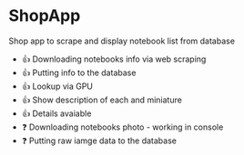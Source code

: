 # ShopApp
Shop app to scrape and display notebook list from database

- :+1: Downloading notebooks info via web scraping
- :+1: Putting info to the database
- :+1: Lookup via GPU
- :+1: Show description of each and miniature
- :+1: Details avaiable
- :question: Downloading notebooks photo - working in console
- :question: Putting raw iamge data to the database
